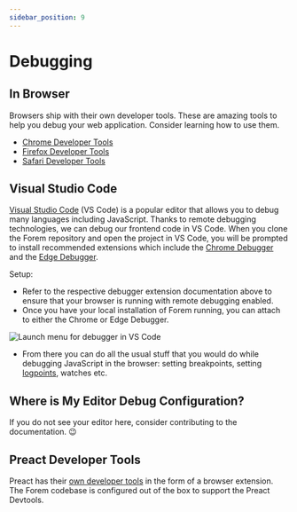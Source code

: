 ```yaml
---
sidebar_position: 9
---
```


# Debugging

## In Browser

Browsers ship with their own developer tools. These are amazing tools to help
you debug your web application. Consider learning how to use them.

- [Chrome Developer Tools](https://developers.google.com/web/tools/chrome-devtools)
- [Firefox Developer Tools](https://developer.mozilla.org/en-US/docs/Tools)
- [Safari Developer Tools](https://support.apple.com/en-ca/guide/safari/sfri20948/mac)

## Visual Studio Code

[Visual Studio Code](https://code.visualstudio.com) (VS Code) is a popular
editor that allows you to debug many languages including JavaScript. Thanks to
remote debugging technologies, we can debug our frontend code in VS Code. When
you clone the Forem repository and open the project in VS Code, you will be
prompted to install recommended extensions which include the
[Chrome Debugger](https://code.visualstudio.com/blogs/2016/02/23/introducing-chrome-debugger-for-vs-code)
and the
[Edge Debugger](https://marketplace.visualstudio.com/items?itemName=msjsdiag.debugger-for-edge).

Setup:

- Refer to the respective debugger extension documentation above to ensure that
  your browser is running with remote debugging enabled.
- Once you have your local installation of Forem running, you can attach to
  either the Chrome or Edge Debugger.

![Launch menu for debugger in VS Code](/img/docs/frontend/debugger.png)

- From there you can do all the usual stuff that you would do while debugging
  JavaScript in the browser: setting breakpoints, setting
  [logpoints](https://code.visualstudio.com/docs/editor/debugging#_logpoints),
  watches etc.

## Where is My Editor Debug Configuration?

If you do not see your editor here, consider contributing to the documentation.
😉

## Preact Developer Tools

Preact has their
[own developer tools](https://preactjs.github.io/preact-devtools/) in the form
of a browser extension. The Forem codebase is configured out of the box to
support the Preact Devtools.
